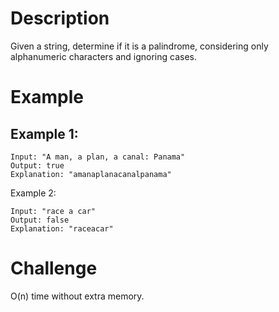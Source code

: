 # Description
Given a string, determine if it is a palindrome, considering only alphanumeric characters and ignoring cases.

# Example
## Example 1:
```
Input: "A man, a plan, a canal: Panama"
Output: true
Explanation: "amanaplanacanalpanama"
```
Example 2:
```
Input: "race a car"
Output: false
Explanation: "raceacar"
```
# Challenge
O(n) time without extra memory.